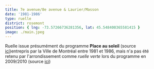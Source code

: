 ```yaml
---
title: 7e avenue/8e avenue & Laurier/Masson
date: '1981-1986'
type: ruelle
district: rosemont
position: { lng: -73.57266736281356, lat: 45.548400365581415 }
image: ./main.jpeg
---
```


Ruelle issue présumément du programme **Place au soleil** (source [ici](http://archivesdemontreal.com/2014/10/06/chronique-montrealite-no-15-breve-histoire-des-ruelles-de-montreal/))entrepris par la Ville de Montréal entre 1981 et 1986, mais n'a pas été retenu par l'arrondissement comme _ruelle verte_ lors du programme en 2009/2010 (source [ici](http://ville.montreal.qc.ca/pls/portal/docs/PAGE/ARROND_RPP_FR/MEDIA/DOCUMENTS/DOCUMENT7.PDF))

